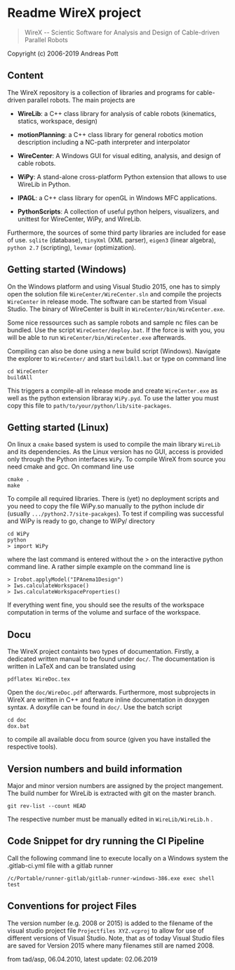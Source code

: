 Readme WireX project
====================
> WireX -- Scientic Software for Analysis and Design of Cable-driven Parallel Robots

Copyright (c) 2006-2019 Andreas Pott


Content
-------

The WireX repository is a collection of libraries and programs for cable-driven parallel robots.
The main projects are

- **WireLib**: a C++ class library for analysis of cable robots (kinematics, statics, 
  workspace, design)

- **motionPlanning**: a C++ class library for general robotics motion description including a
  NC-path interpreter and interpolator

- **WireCenter**: A Windows GUI for visual editing, analysis, and design of cable robots. 

- **WiPy**: A stand-alone cross-platform Python extension that allows to use WireLib in Python.

- **IPAGL**: a C++ class library for openGL in Windows MFC applications.

- **PythonScripts**: A collection of useful python helpers, visualizers, and unittest for 
  WireCenter, WiPy, and WireLib.

Furthermore, the sources of some third party libraries are included for ease of use. ```sqlite``` 
(database), ```tinyXml``` (XML parser), ```eigen3``` (linear algebra), ```python 2.7``` 
(scripting), ```levmar``` (optimization).


Getting started (Windows)
-------------------------

On the Windows platform and using Visual Studio 2015, one has to simply open the solution file
```WireCenter/WireCenter.sln``` and compile the projects ```WireCenter``` in release mode. The
software can be started from Visual Studio. The binary of WireCenter is built
in ```WireCenter/bin/WireCenter.exe```.

Some nice ressources such as sample robots and sample nc files can be bundled. Use the script
```WireCenter/deploy.bat```. If the force is with you, you will be able to run 
```WireCenter/bin/WireCenter.exe``` afterwards.

Compiling can also be done using a new build script (Windows). Navigate the explorer 
to ```WireCenter/``` and start ```buildAll.bat``` or type on command line

    cd WireCenter
    buildAll
    
This triggers a compile-all in release mode and create ```WireCenter.exe``` as well as the
python extension libraray ```WiPy.pyd```. To use the latter you must copy this file 
to ```path/to/your/python/lib/site-packages```.


Getting started (Linux)
-----------------------

On linux a ```cmake``` based system is used to compile the main library ```WireLib``` and its 
dependencies. As the Linux version has no GUI, access is provided only through the Python 
interfaces ```WiPy```. To compile WireX from source you need cmake and gcc. On command line use

    cmake .
    make

To compile all required libraries. There is (yet) no deployment scripts and you need to copy the
file WiPy.so manually to the python include dir (usually ```.../python2.7/site-pacakges```). 
To test if compiling was successful and WiPy is ready to go, change to WiPy/ directory

    cd WiPy
    python
    > import WiPy
    
where the last command is entered without the > on the interactive python command line. A rather
simple example on the command line is

    > Irobot.applyModel("IPAnema1Design")
    > Iws.calculateWorkspace()
    > Iws.calculateWorkspaceProperties()

If everything went fine, you should see the results of the workspace computation in terms of 
the volume and surface of the workspace. 


Docu
----

The WireX project containts two types of documentation. Firstly, a dedicated written manual
to be found under ```doc/```. The documentation is written in LaTeX and can be translated using

    pdflatex WireDoc.tex

Open the ```doc/WireDoc.pdf``` afterwards. 
Furthermore, most subprojects in WireX are written in C++ and feature inline documentation in
doxygen syntax. A doxyfile can be found in ```doc/```. Use the batch script 
  
    cd doc
    dox.bat 

to compile all available docu from source (given you have installed the respective tools).


Version numbers and build information
-------------------------------------

Major and minor version numbers are assigned by the project mangement. The build
number for WireLib is extracted with git on the master branch. 

    git rev-list --count HEAD    

The respective number must be manually edited in ```WireLib/WireLib.h``` .


Code Snippet for dry running the CI Pipeline
--------------------------------------------

Call the following command line to execute locally on a Windows system the 
.gitlab-ci.yml file with a gitlab runner

    /c/Portable/runner-gitlab/gitlab-runner-windows-386.exe exec shell test


Conventions for project Files 
-----------------------------

The version number (e.g. 2008 or 2015) is added to the filename of the visual 
studio project file ```Projectfiles XYZ.vcproj``` to allow for use of different
versions of Visual Studio. Note, that as of today Visual Studio files are saved 
for Version 2015 where many filenames still are named 2008.


from tad/asp, 06.04.2010, latest update: 02.06.2019
